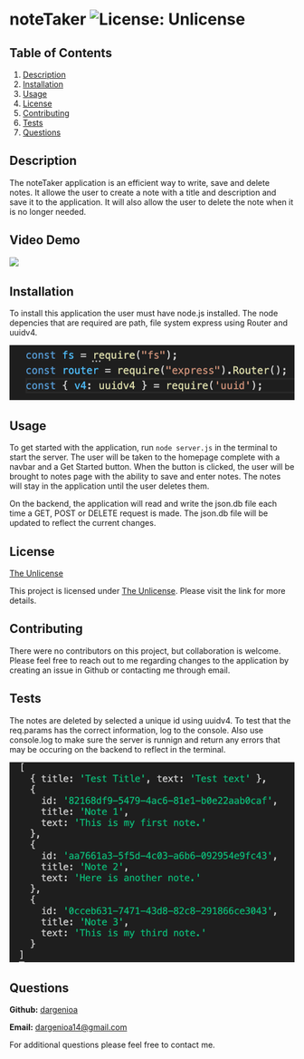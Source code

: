 # noteTaker ![License: Unlicense](https://img.shields.io/badge/license-Unlicense-blue.svg)

  ## Table of Contents
  1. [Description](#description)
  1. [Installation](#installation)
  1. [Usage](#usage)
  1. [License](#license)
  1. [Contributing](#contributing)
  1. [Tests](#tests)
  1. [Questions](#questions)

  ## Description

  The noteTaker application is an efficient way to write, save and delete notes.  It allowe the user to create a note with a title and description and save it to the application.  It will also allow the user to delete the note when it is no longer needed.

  ## Video Demo

  ![](./public/assets/images/noteTaker.gif)


  ## Installation

  To install this application the user must have node.js installed.  The node depencies that are required are path, file system express using Router and uuidv4.
  
  <img src="./public/assets/images/noteTakerequireddependencies.png" alt="node-dependencies">


  ## Usage

  To get started with the application, run ```node server.js``` in the terminal to start the server.  The user will be taken to the homepage complete with a navbar and a Get Started button.  When the button is clicked, the user will be brought to notes page with the ability to save and enter notes.  The notes will stay in the application until the user deletes them.

  On the backend, the application will read and write the json.db file each time a GET, POST or DELETE request is made.  The json.db file will be updated to reflect the current changes.

  ## License

  [The Unlicense](http://unlicense.org/)

  This project is licensed under [The Unlicense](http://unlicense.org/).  Please visit the link for more details.


  ## Contributing

  There were no contributors on this project, but collaboration is welcome.  Please feel free to reach out to me regarding changes to the application by creating an issue in Github or contacting me through email.

  ## Tests

  The notes are deleted by selected a unique id using uuidv4. To test that the req.params has the correct information, log to the console.  Also use console.log to make sure the server is runnign and return any errors that may be occuring on the backend to reflect in the terminal.
  
  <img src="./public/assets/images/noteTakerdbconsole.png" alt="console.log-object">


  ## Questions

  **Github:** [dargenioa](http://github.com/dargenioa)

  **Email:** [dargenioa14@gmail.com](dargenioa14@gmail.com)

  For additional questions please feel free to contact me.


